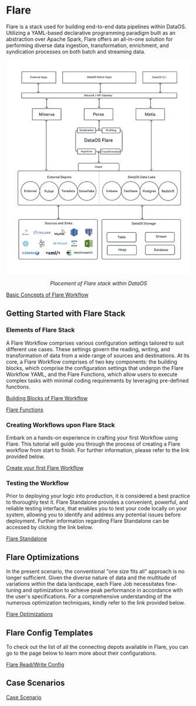 # Flare


Flare is a stack used for building end-to-end data pipelines within DataOS. Utilizing a YAML-based declarative programming paradigm built as an abstraction over Apache Spark, Flare offers an all-in-one solution for performing diverse data ingestion, transformation, enrichment, and syndication processes on both batch and streaming data.


![diagram 02.jpg](./flare/flare.jpg)

<center><i>Placement of Flare stack within DataOS</i>
</center>


[Basic Concepts of Flare Workflow](./flare/basic_concepts_of_flare_workflow.md)

## Getting Started with Flare Stack

### **Elements of Flare Stack**

A Flare Workflow comprises various configuration settings tailored to suit different use cases. These settings govern the reading, writing, and transformation of data from a wide range of sources and destinations. At its core, a Flare Workflow comprises of two key components: the building blocks, which comprise the configuration settings that underpin the Flare Workflow YAML, and the Flare Functions, which allow users to execute complex tasks with minimal coding requirements by leveraging pre-defined functions. 

[Building Blocks of Flare Workflow](./flare/building_blocks_of_flare_workflow.md)

[Flare Functions](./flare/flare_functions.md)

### **Creating Workflows upon Flare Stack**

Embark on a hands-on experience in crafting your first Workflow using Flare. This tutorial will guide you through the process of creating a Flare workflow from start to finish. For further information, please refer to the link provided below.

[Create your first Flare Workflow](./flare/create_your_first_flare_workflow.md)

### **Testing the Workflow**

Prior to deploying your logic into production, it is considered a best practice to thoroughly test it. Flare Standalone provides a convenient, powerful, and reliable testing interface, that enables you to test your code locally on your system, allowing you to identify and address any potential issues before deployment. Further information regarding Flare Standalone can be accessed by clicking the link below.

[Flare Standalone](./flare/flare_standalone.md)

## Flare Optimizations

In the present scenario, the conventional "one size fits all" approach is no longer sufficient. Given the diverse nature of data and the multitude of variations within the data landscape, each Flare Job necessitates fine-tuning and optimization to achieve peak performance in accordance with the user's specifications. For a comprehensive understanding of the numerous optimization techniques, kindly refer to the link provided below.

[Flare Optimizations](./flare/flare_optimizations.md)

## Flare Config Templates

To check out the list of all the connecting depots available in Flare, you can go to the page below to learn more about their configurations.

[Flare Read/Write Config](./flare/flare_read_write_config.md)

## Case Scenarios

[Case Scenario](./flare/case_scenario.md)